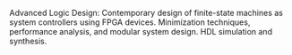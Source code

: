 Advanced Logic Design:
Contemporary design of finite-state machines as system controllers using FPGA devices. 
Minimization techniques, performance analysis, and modular system design. HDL simulation and synthesis.
